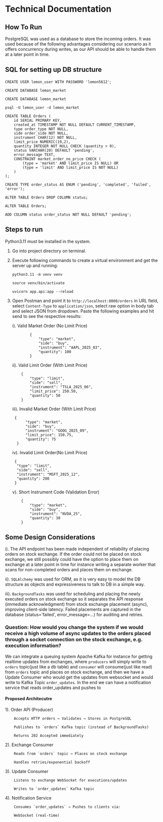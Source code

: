 # Technical Documentation

## How To Run

PostgreSQL was used as a database to store the incoming orders. It was used because of the following advantages considering our scenario as it offers concurrency during writes, as our API should be able to handle them at a later point in time.



## SQL for setting up DB structure

`CREATE USER lemon_user WITH PASSWORD 'lemon5612'`;

`CREATE DATABASE lemon_market`

`CREATE DATABASE lemon_market`

`psql -U lemon_user -d lemon_market`

```
CREATE TABLE Orders (
    id SERIAL PRIMARY KEY,
    created_at TIMESTAMP NOT NULL DEFAULT CURRENT_TIMESTAMP,
    type order_type NOT NULL,
    side order_side NOT NULL,
    instrument CHAR(12) NOT NULL,
    limit_price NUMERIC(19,2),
    quantity INTEGER NOT NULL CHECK (quantity > 0),
    status VARCHAR(20) DEFAULT 'pending',
    error_message TEXT,
    CONSTRAINT market_order_no_price CHECK (
        (type = 'market' AND limit_price IS NULL) OR
        (type = 'limit' AND limit_price IS NOT NULL)
    )
);
```

`CREATE TYPE order_status AS ENUM ('pending', 'completed', 'failed', 'error');`

`ALTER TABLE Orders DROP COLUMN status;`

`ALTER TABLE Orders;`

`ADD COLUMN status order_status NOT NULL DEFAULT 'pending';`

## Steps to run

Python3.11 must be installed in the system.

1. Go into project directory on terminal.
2. Execute following commands to create a virtual environment and get the server up and running:
    
    `python3.11 -m venv venv`
    
    `source venv/bin/activate`

    `uvicorn app.api:app --reload`

3. Open Postman and point it to  `http://localhost:8000/orders` in URL field, select `Content-Type` to `application/json`, select raw option in body tab and select JSON from dropdown. Paste the following examples and hit send to see the respective results:

    i). Valid Market Order (No Limit Price)
    ```
            {
                "type": "market",
                "side": "buy",
                "instrument": "AAPL_2025_03",
                "quantity": 100
            }
    ```

    ii). Valid Limit Order (With Limit Price)
    ```
        {
            "type": "limit",
            "side": "sell",
            "instrument": "TSLA_2025_06",
            "limit_price": 250.50,
            "quantity": 50
        }
    ```

    iii). Invalid Market Order (With Limit Price)
      ```
       {
            "type": "market",
            "side": "buy",
            "instrument": "GOOG_2025_09",
            "limit_price": 150.75,
            "quantity": 75
        } 
      ```

    iv). Invalid Limit Order(No Limit Price)
      ```
       {
        "type": "limit",
        "side": "sell",
        "instrument": "MSFT_2025_12",
        "quantity": 200
       }
      ```
    
    v). Short Instrument Code (Validation Error)
    ```
        {
            "type": "market",
            "side": "buy",
            "instrument": "NVDA_25",
            "quantity": 30
        }
    ```

## Some Design Considerations

i). The API endpoint has been made independent of reliability of placing orders on stock exchange. If the order could not be placed on stock exchange, we still possibly could have the option to place them on exchange at a later point in time for instance writing a separate worker that scans for non-completed orders and places them on exchange.

ii). `SQLAlchemy` was used for ORM, as it is very easy to model the DB structure as objects and expressiveness to talk to DB in a simple way.

iii). `BackgroundTasks` was used for scheduling and placing the newly executed orders on stock exchange so it separates the API response (immediate acknowledgment) from stock exchange placement (async), improving client-side latency. Failed placements are captured in the database (status='failed', error_message=...) for auditing and retries. 

### Question: How would you change the system if we would receive a high volume of async updates to the orders placed through a socket connection on the stock exchange, e.g. execution information?

We can integrate a queuing system Apache Kafka for instance for getting realtime updates from exchanges, where `producers` will simply write to `orders` topic(just like a db table) and `consumer` will consume(just like read) from `orders` topic and places on stock exchange, and then we have a Update Consumer who would get the updates from websocket and would write to Kafka Topic `order_updates`. In the end we can have a notification service that reads order_updates and pushes to 

#### Proposed Architecutre

1). Order API (Producer)

        Accepts HTTP orders → Validates → Stores in PostgreSQL

        Publishes to `orders` Kafka topic (instead of BackgroundTasks)

        Returns 202 Accepted immediately

2). Exchange Consumer

        Reads from `orders` topic → Places on stock exchange

        Handles retries/exponential backoff

3). Update Consumer

        Listens to exchange WebSocket for executions/updates

        Writes to `order_updates` Kafka topic

4). Notification Service

        Consumes `order_updates` → Pushes to clients via:

        WebSocket (real-time)



